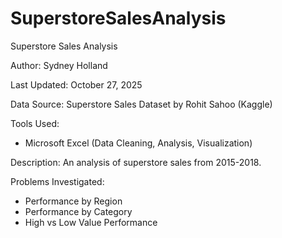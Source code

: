 # SuperstoreSalesAnalysis

Superstore Sales Analysis

Author: Sydney Holland

Last Updated: October 27, 2025

Data Source: Superstore Sales Dataset by Rohit Sahoo (Kaggle)

Tools Used:

- Microsoft Excel (Data Cleaning, Analysis, Visualization)

Description: An analysis of superstore sales from 2015-2018.

Problems Investigated:
- Performance by Region
- Performance by Category
- High vs Low Value Performance
